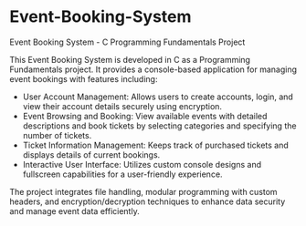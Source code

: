 # Event-Booking-System
Event Booking System - C Programming Fundamentals Project

This Event Booking System is developed in C as a Programming Fundamentals project. It provides a console-based application for managing event bookings with features including:
- User Account Management: Allows users to create accounts, login, and view their account details securely using encryption.
- Event Browsing and Booking: View available events with detailed descriptions and book tickets by selecting categories and specifying the number of tickets.
- Ticket Information Management: Keeps track of purchased tickets and displays details of current bookings.
- Interactive User Interface: Utilizes custom console designs and fullscreen capabilities for a user-friendly experience.

The project integrates file handling, modular programming with custom headers, and encryption/decryption techniques to enhance data security and manage event data efficiently.
